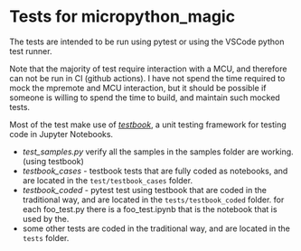 # Tests for micropython_magic

The tests are intended to be run using pytest or using the VSCode python test runner.

Note that the majority of test require interaction with a MCU, and therefore can not be run in CI (github actions).
I have not spend the time required to mock the mpremote and MCU interaction, but it should be possible if someone is willing to spend the time to build, and maintain such mocked tests.


Most of the test make use of [*testbook*](https://testbook.readthedocs.io/en/latest/index.html), a unit testing framework for testing code in Jupyter Notebooks.

 * *test_samples.py* verify all the samples in the samples folder are working. (using testbook)
 * *testbook_cases* - testbook tests that are fully coded as notebooks, and are located in the `test/testbook_cases` folder.
 * *testbook_coded* - pytest test using testbook that are coded in the traditional way, and are located in the `tests/testbook_coded` folder.
   for each foo_test.py there is a foo_test.ipynb that is the notebook that is used by the.
 * some other tests are coded in the traditional way, and are located in the `tests` folder.

